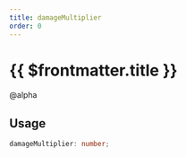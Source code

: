 ```yaml
---
title: damageMultiplier
order: 0
---
```


# {{ $frontmatter.title }}

@alpha 

## Usage

```ts
damageMultiplier: number;
```
